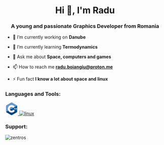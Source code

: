 <h1 align="center">Hi 👋, I'm Radu</h1>
<h3 align="center">A young and passionate Graphics Developer from Romania</h3>

- 🔭 I’m currently working on **Danube**

- 🌱 I’m currently learning **Termodynamics**

- 💬 Ask me about **Space, computers and games**

- 📫 How to reach me **radu.boiangiu@proton.me**

- ⚡ Fun fact **I know a lot about space and linux**

<h3 align="left">Languages and Tools:</h3>
<p align="left"> <a href="https://www.w3schools.com/cpp/" target="_blank" rel="noreferrer"> <img src="https://raw.githubusercontent.com/devicons/devicon/master/icons/cplusplus/cplusplus-original.svg" alt="cplusplus" width="40" height="40"/> </a> <a href="https://www.vulkan.org/" target="_blank" rel="noreferrer"> <img src="https://www.martincap.io/images/icons/Vulkan(r)_Nov17/Vulkan%20for%20web/Vulkan%20white/Vulkan_White_Dec16.svg" alt="linux" width="40" height="40"/> </a> </p>

<h3 align="left">Support:</h3>
<p><a href="https://ko-fi.com/zentros"> <img align="left" src="https://cdn.ko-fi.com/cdn/kofi3.png?v=3" height="50" width="210" alt="zentros" /></a></p><br><br>
